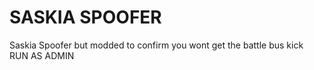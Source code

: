 # SASKIA SPOOFER
Saskia Spoofer but modded to confirm you wont get the battle bus kick
RUN AS ADMIN
